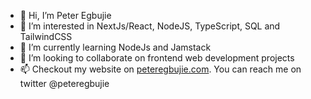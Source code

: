 - 👋 Hi, I’m Peter Egbujie
- 👀 I’m interested in NextJs/React, NodeJS, TypeScript, SQL and TailwindCSS
- 🌱 I’m currently learning NodeJs and Jamstack
- 💞️ I’m looking to collaborate on frontend web development projects
- 📫 Checkout my website on [peteregbujie.com](http://peteregbujie.com/). You can reach me on twitter @peteregbujie

<!---
peteregbujie/peteregbujie is a ✨ special ✨ repository because its `README.md` (this file) appears on your GitHub profile.
You can click the Preview link to take a look at your changes.
--->
